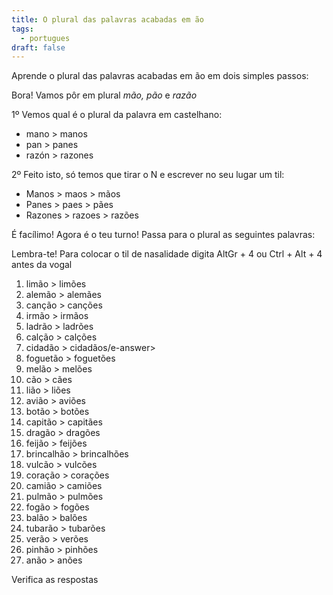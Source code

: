 ```yaml
---
title: O plural das palavras acabadas em ão
tags:
  - portugues
draft: false
---
```

Aprende  o plural das palavras acabadas em ão em dois simples passos:

Bora! Vamos pôr em plural *mão, pão* e *razão*

1º Vemos qual é o plural da palavra em castelhano:

* mano > manos
* pan > panes
* razón > razones

2º Feito isto, só temos que tirar o N e escrever no seu lugar um til:

* Manos > maos > mãos
* Panes > paes > pães
* Razones > razoes > razões

É facílimo! Agora é o teu turno! Passa para o plural as seguintes palavras:

Lembra-te! Para colocar o til de nasalidade digita AltGr + 4 ou Ctrl + Alt + 4 antes da vogal

1. limão > <e-answer>limões</e-answer>
2. alemão > <e-answer>alemães</e-answer>
3. canção > <e-answer>canções</e-answer>
4. irmão > <e-answer>irmãos</e-answer>
5. ladrão > <e-answer>ladrões</e-answer>
6. calção > <e-answer>calções</e-answer>
7. cidadão > <e-answer>cidadãos/e-answer>
8. foguetão > <e-answer>foguetões</e-answer>
9. melão > <e-answer>melões</e-answer>
10. cão > <e-answer>cães</e-answer>
11. lião > <e-answer>liões</e-answer>
12. avião > <e-answer>aviões</e-answer>
13. botão > <e-answer>botões</e-answer>
14. capitão > <e-answer>capitães</e-answer>
15. dragão > <e-answer>dragões</e-answer>
16. feijão > <e-answer>feijões</e-answer>
17. brincalhão > <e-answer>brincalhões</e-answer>
18. vulcão > <e-answer>vulcões</e-answer>
19. coração > <e-answer>corações</e-answer>
20. camião > <e-answer>camiões</e-answer>
21. pulmão > <e-answer>pulmões</e-answer>
22. fogão > <e-answer>fogões</e-answer>
23. balão > <e-answer>balões</e-answer>
24. tubarão > <e-answer>tubarões</e-answer>
25. verão > <e-answer>verões</e-answer>
26. pinhão > <e-answer>pinhões</e-answer>
27. anão > <e-answer>anões</e-answer>

<e-validate>Verifica as respostas</e-validate>